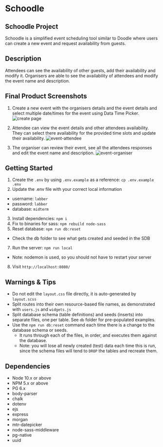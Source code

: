 Schoodle
=========
## Schoodle Project

Schoodle is a simplified event scheduling tool similar to Doodle where users can create a new event and request availability from guests. 

## Description 

Attendees can see the availability of other guests, add their availability and modify it. Organisers are able to see the availability of attendees and modify the event name and description.

## Final Product Screenshots
1. Create a new event with the organisers details and the event details and select multiple date/times for the event using Data Time Picker.  
![create page](https://github.com/spiritxhx/schoodle/blob/master/screenshots/create.png) 



2. Attendee can view the event details and other attendees availability. They can select there availability for the provided time slots and update their availability. 
![event-attendee](https://github.com/spiritxhx/schoodle/blob/master/screenshots/event-attendee.png)



3. The organiser can review their event, see all the attendees responses and edit the event name and description. 
![event-organiser](https://github.com/spiritxhx/schoodle/blob/master/screenshots/event-organiser.png)


## Getting Started

1. Create the `.env` by using `.env.example` as a reference: `cp .env.example .env`
2. Update the .env file with your correct local information 
  - username: `labber` 
  - password: `labber` 
  - database: `midterm`
3. Install dependencies: `npm i`
4. Fix to binaries for sass: `npm rebuild node-sass`
5. Reset database: `npm run db:reset`
  - Check the db folder to see what gets created and seeded in the SDB
7. Run the server: `npm run local`
  - Note: nodemon is used, so you should not have to restart your server
8. Visit `http://localhost:8080/`

## Warnings & Tips

- Do not edit the `layout.css` file directly, it is auto-generated by `layout.scss`
- Split routes into their own resource-based file names, as demonstrated with `users.js` and `widgets.js`
- Split database schema (table definitions) and seeds (inserts) into separate files, one per table. See `db` folder for pre-populated examples. 
- Use the `npm run db:reset` command each time there is a change to the database schema or seeds. 
  - It runs through each of the files, in order, and executes them against the database. 
  - Note: you will lose all newly created (test) data each time this is run, since the schema files will tend to `DROP` the tables and recreate them.

## Dependencies

- Node 10.x or above
- NPM 5.x or above
- PG 6.x
- body-parser 
- chalk
- dotenv
- ejs
- express
- morgan
- mtr-datepicker
- node-sass-middleware
- pg-native
- uuid
